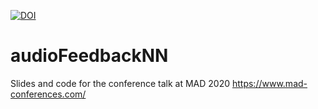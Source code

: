 [![DOI](https://zenodo.org/badge/273367882.svg)](https://zenodo.org/badge/latestdoi/273367882)
# audioFeedbackNN
Slides and code for the conference talk at MAD 2020
https://www.mad-conferences.com/
